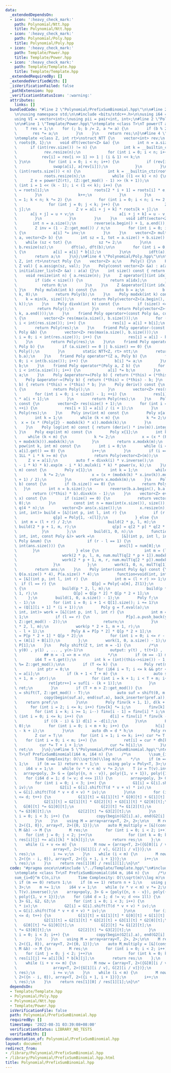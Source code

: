 ```yaml
---
data:
  _extendedDependsOn:
  - icon: ':heavy_check_mark:'
    path: Polynomial/Ntt.hpp
    title: Polynomial/Ntt.hpp
  - icon: ':heavy_check_mark:'
    path: Polynomial/Poly.hpp
    title: Polynomial/Poly.hpp
  - icon: ':heavy_check_mark:'
    path: Template/Power.hpp
    title: Template/Power.hpp
  - icon: ':heavy_check_mark:'
    path: Template/Template.hpp
    title: Template/Template.hpp
  _extendedRequiredBy: []
  _extendedVerifiedWith: []
  _isVerificationFailed: false
  _pathExtension: hpp
  _verificationStatusIcon: ':warning:'
  attributes:
    links: []
  bundledCode: "#line 2 \"Polynomial/PrefixSumBinomial.hpp\"\n\n#line 2 \"Template/Template.hpp\"\
    \n\nusing namespace std;\n\n#include <bits/stdc++.h>\n\nusing i64 = long long;\n\
    using VI = vector<int>;\nusing pii = pair<int, int>;\n#line 2 \"Polynomial/Poly.hpp\"\
    \n\n#line 1 \"Template/Power.hpp\"\ntemplate <class T>\nT power(T a, int b) {\n\
    \    T res = 1;\n    for (; b; b /= 2, a *= a) {\n        if (b % 2) {\n     \
    \       res *= a;\n        }\n    }\n    return res;\n}\n#line 4 \"Polynomial/Ntt.hpp\"\
    \ntemplate <class Z, int rt>\nstruct NTT {\n    vector<int> rev;\n    vector<Z>\
    \ roots{0, 1};\n    void dft(vector<Z> &a) {\n        int n = a.size();\n\n  \
    \      if (int(rev.size()) != n) {\n            int k = __builtin_ctz(n) - 1;\n\
    \            rev.resize(n);\n            for (int i = 0; i < n; i++) {\n     \
    \           rev[i] = rev[i >> 1] >> 1 | (i & 1) << k;\n            }\n       \
    \ }\n\n        for (int i = 0; i < n; i++) {\n            if (rev[i] < i) {\n\
    \                swap(a[i], a[rev[i]]);\n            }\n        }\n        if\
    \ (int(roots.size()) < n) {\n            int k = __builtin_ctz(roots.size());\n\
    \            roots.resize(n);\n            while ((1 << k) < n) {\n          \
    \      Z e = power(Z(rt), (Z::get_mod() - 1) >> (k + 1));\n                for\
    \ (int i = 1 << (k - 1); i < (1 << k); i++) {\n                    roots[2 * i]\
    \ = roots[i];\n                    roots[2 * i + 1] = roots[i] * e;\n        \
    \        }\n                k++;\n            }\n        }\n        for (int k\
    \ = 1; k < n; k *= 2) {\n            for (int i = 0; i < n; i += 2 * k) {\n  \
    \              for (int j = 0; j < k; j++) {\n                    Z u = a[i +\
    \ j];\n                    Z v = a[i + j + k] * roots[k + j];\n              \
    \      a[i + j] = u + v;\n                    a[i + j + k] = u - v;\n        \
    \        }\n            }\n        }\n    }\n    void idft(vector<Z> &a) {\n \
    \       int n = a.size();\n        reverse(a.begin() + 1, a.end());\n        dft(a);\n\
    \        Z inv = (1 - Z::get_mod()) / n;\n        for (int i = 0; i < n; i++)\
    \ {\n            a[i] *= inv;\n        }\n    }\n    vector<Z> multiply(vector<Z>\
    \ a, vector<Z> b) {\n        int sz = 1, tot = a.size() + b.size() - 1;\n    \
    \    while (sz < tot) {\n            sz *= 2;\n        }\n\n        a.resize(sz),\
    \ b.resize(sz);\n        dft(a), dft(b);\n\n        for (int i = 0; i < sz; ++i)\
    \ {\n            a[i] = a[i] * b[i];\n        }\n\n        idft(a);\n        a.resize(tot);\n\
    \        return a;\n    }\n};\n#line 4 \"Polynomial/Poly.hpp\"\n\ntemplate <class\
    \ Z, int rt>\nstruct Poly {\n    vector<Z> a;\n    Poly() {}\n    Poly(int sz,\
    \ Z val) { a.assign(sz, val); }\n    Poly(const vector<Z> &a) : a(a) {}\n    Poly(const\
    \ initializer_list<Z> &a) : a(a) {}\n    int size() const { return a.size(); }\n\
    \    void resize(int n) { a.resize(n); }\n    Z operator[](int idx) const {\n\
    \        if (idx < size()) {\n            return a[idx];\n        } else {\n \
    \           return 0;\n        }\n    }\n    Z &operator[](int idx) { return a[idx];\
    \ }\n    Poly mulxk(int k) const {\n        auto b = a;\n        b.insert(b.begin(),\
    \ k, 0);\n        return Poly(b);\n    }\n    Poly modxk(int k) const {\n    \
    \    k = min(k, size());\n        return Poly(vector<Z>(a.begin(), a.begin() +\
    \ k));\n    }\n    Poly divxk(int k) const {\n        if (size() <= k) {\n   \
    \         return Poly();\n        }\n        return Poly(vector<Z>(a.begin() +\
    \ k, a.end()));\n    }\n    friend Poly operator+(const Poly &a, const Poly &b)\
    \ {\n        vector<Z> res(max(a.size(), b.size()));\n        for (int i = 0;\
    \ i < int(res.size()); i++) {\n            res[i] = a[i] + b[i];\n        }\n\
    \        return Poly(res);\n    }\n    friend Poly operator-(const Poly &a, const\
    \ Poly &b) {\n        vector<Z> res(max(a.size(), b.size()));\n        for (int\
    \ i = 0; i < int(res.size()); i++) {\n            res[i] = a[i] - b[i];\n    \
    \    }\n        return Poly(res);\n    }\n\n    friend Poly operator*(Poly a,\
    \ Poly b) {\n        if (a.size() == 0 || b.size() == 0) {\n            return\
    \ Poly();\n        }\n        static NTT<Z, rt> ntt;\n        return ntt.multiply(a.a,\
    \ b.a);\n    }\n    friend Poly operator*(Z a, Poly b) {\n        for (int i =\
    \ 0; i < int(b.size()); i++) {\n            b[i] *= a;\n        }\n        return\
    \ b;\n    }\n    friend Poly operator*(Poly a, Z b) {\n        for (int i = 0;\
    \ i < int(a.size()); i++) {\n            a[i] *= b;\n        }\n        return\
    \ a;\n    }\n    Poly &operator+=(Poly b) { return (*this) = (*this) + b; }\n\
    \    Poly &operator-=(Poly b) { return (*this) = (*this) - b; }\n    Poly &operator*=(Poly\
    \ b) { return (*this) = (*this) * b; }\n    Poly deriv() const {\n        if (a.empty())\
    \ {\n            return Poly();\n        }\n        vector<Z> res(size() - 1);\n\
    \        for (int i = 0; i < size() - 1; ++i) {\n            res[i] = Z(i + 1)\
    \ * a[i + 1];\n        }\n        return Poly(res);\n    }\n    Poly integr()\
    \ const {\n        vector<Z> res(size() + 1);\n        for (int i = 0; i < size();\
    \ ++i) {\n            res[i + 1] = a[i] / (i + 1);\n        }\n        return\
    \ Poly(res);\n    }\n    Poly inv(int m) const {\n        Poly x{a[0].inverse()};\n\
    \        int k = 1;\n        while (k < m) {\n            k *= 2;\n          \
    \  x = (x * (Poly{2} - modxk(k) * x)).modxk(k);\n        }\n        return x.modxk(m);\n\
    \    }\n    Poly log(int m) const { return (deriv() * inv(m)).integr().modxk(m);\
    \ }\n    Poly exp(int m) const {\n        Poly x{1};\n        int k = 1;\n   \
    \     while (k < m) {\n            k *= 2;\n            x = (x * (Poly{1} - x.log(k)\
    \ + modxk(k))).modxk(k);\n        }\n        return x.modxk(m);\n    }\n    Poly\
    \ pow(int k, int m) const {\n        int i = 0;\n        while (i < size() &&\
    \ a[i].get() == 0) {\n            i++;\n        }\n        if (i == size() ||\
    \ 1LL * i * k >= m) {\n            return Poly(vector<Z>(m));\n        }\n   \
    \     Z v = a[i];\n        auto f = divxk(i) * v.inverse();\n        return (f.log(m\
    \ - i * k) * k).exp(m - i * k).mulxk(i * k) * power(v, k);\n    }\n    Poly sqrt(int\
    \ m) const {\n        Poly x{1};\n        int k = 1;\n        while (k < m) {\n\
    \            k *= 2;\n            x = (x + (modxk(k) * x.inv(k)).modxk(k)) * ((Z::get_mod()\
    \ + 1) / 2);\n        }\n        return x.modxk(m);\n    }\n    Poly mulT(Poly\
    \ b) const {\n        if (b.size() == 0) {\n            return Poly();\n     \
    \   }\n        int n = b.size();\n        reverse(b.a.begin(), b.a.end());\n \
    \       return ((*this) * b).divxk(n - 1);\n    }\n    vector<Z> eval(vector<Z>\
    \ x) const {\n        if (size() == 0) {\n            return vector<Z>(x.size(),\
    \ 0);\n        }\n        const int n = max(int(x.size()), size());\n        vector<Poly>\
    \ q(4 * n);\n        vector<Z> ans(x.size());\n        x.resize(n);\n        function<void(int,\
    \ int, int)> build = [&](int p, int l, int r) {\n            if (r - l == 1) {\n\
    \                q[p] = Poly{1, -x[l]};\n            } else {\n              \
    \  int m = (l + r) / 2;\n                build(2 * p, l, m);\n               \
    \ build(2 * p + 1, m, r);\n                q[p] = q[2 * p] * q[2 * p + 1];\n \
    \           }\n        };\n        build(1, 0, n);\n        function<void(int,\
    \ int, int, const Poly &)> work =\n            [&](int p, int l, int r, const\
    \ Poly &num) {\n                if (r - l == 1) {\n                    if (l <\
    \ int(ans.size())) {\n                        ans[l] = num[0];\n             \
    \       }\n                } else {\n                    int m = (l + r) / 2;\n\
    \                    work(2 * p, l, m, num.mulT(q[2 * p + 1]).modxk(m - l));\n\
    \                    work(2 * p + 1, m, r, num.mulT(q[2 * p]).modxk(r - m));\n\
    \                }\n            };\n        work(1, 0, n, mulT(q[1].inv(n)));\n\
    \        return ans;\n    }\n    Poly inter(const Poly &y) const {\n        vector<Poly>\
    \ Q(a.size() * 4), P(a.size() * 4);\n        function<void(int, int, int)> build\
    \ = [&](int p, int l, int r) {\n            int m = (l + r) >> 1;\n          \
    \  if (l == r) {\n                Q[p] = Poly{-a[m], Z(1)};\n            } else\
    \ {\n                build(p * 2, l, m);\n                build(p * 2 + 1, m +\
    \ 1, r);\n                Q[p] = Q[p * 2] * Q[p * 2 + 1];\n            }\n   \
    \     };\n        build(1, 0, a.size() - 1);\n        Poly f;\n        f.a.resize((int)(Q[1].size())\
    \ - 1);\n        for (int i = 0; i + 1 < Q[1].size(); i += 1)\n            f[i]\
    \ = (Q[1][i + 1] * (i + 1));\n        Poly g = f.eval(a);\n        function<void(int,\
    \ int, int)> work = [&](int p, int l, int r) {\n            int m = (l + r) >>\
    \ 1;\n            if (l == r) {\n                P[p].a.push_back(y[m] * power(g[m],\
    \ Z::get_mod() - 2));\n                return;\n            }\n            work(p\
    \ * 2, l, m);\n            work(p * 2 + 1, m + 1, r);\n            P[p].a.resize(r\
    \ - l + 1);\n            Poly A = P[p * 2] * Q[p * 2 + 1];\n            Poly B\
    \ = P[p * 2 + 1] * Q[p * 2];\n            for (int i = 0; i <= r - l; i++) P[p][i]\
    \ = (A[i] + B[i]);\n        };\n        work(1, 0, a.size() - 1);\n        return\
    \ P[1];\n    }\n    Poly shift(Z t, int m = -1) {\n        /*\n            input:\
    \ y(0) , y(1) , ... , y(n-1)\n            output: y(t) , t(t+1) , ... ,y (t+m-1)\n\
    \            ## m = -1 => m = n\n        */\n        if (m == -1) m = this->size();\n\
    \        i64 T = t.get();\n        int k = (int)(this->size()) - 1;\n        T\
    \ %= Z::get_mod();\n\n        if (T <= k) {\n            Poly ret(m, 0);\n   \
    \         int ptr = 0;\n            for (i64 i = T; i <= k && ptr < m; i++) ret[ptr++]\
    \ = a[i];\n            if (k + 1 < T + m) {\n                auto suf = shift(k\
    \ + 1, m - ptr);\n                for (int i = k + 1; i < T + m; i++)\n      \
    \              ret[ptr++] = suf[i - (k + 1)];\n            }\n            return\
    \ ret;\n        }\n        if (T + m > Z::get_mod()) {\n            auto pref\
    \ = shift(T, Z::get_mod() - T);\n            auto suf = shift(0, m - pref.size());\n\
    \            copy(begin(suf.a), end(suf.a), back_inserter(pref.a));\n        \
    \    return pref;\n        }\n\n        Poly finv(k + 1, 1), d(k + 1, 0);\n  \
    \      for (int i = 2; i <= k; i++) finv[k] *= i;\n        finv[k] = Z(1) / finv[k];\n\
    \        for (int i = k; i >= 1; i--) finv[i - 1] = finv[i] * i;\n        for\
    \ (int i = 0; i <= k; i++) {\n            d[i] = finv[i] * finv[k - i] * a[i];\n\
    \            if ((k - i) & 1) d[i] = -d[i];\n        }\n\n        Poly h(m + k,\
    \ 0);\n        for (int i = 0; i < m + k; i++) {\n            h[i] = Z(1) / (T\
    \ - k + i);\n        }\n\n        auto dh = d * h;\n        Poly ret(m, 0);\n\
    \        Z cur = T;\n        for (int i = 1; i <= k; i++) cur *= T - i;\n    \
    \    for (int i = 0; i < m; i++) {\n            ret[i] = cur * dh[k + i];\n  \
    \          cur *= T + i + 1;\n            cur *= h[i];\n        }\n        return\
    \ ret;\n    }\n};\n#line 5 \"Polynomial/PrefixSumBinomial.hpp\"\ntemplate <class\
    \ T>\nT PrefixSumBinomial(i64 m, i64 n) {\n    /*\n        \\sum_{i=0}^m C(n,i)\n\
    \        Time Complexity: O(\\sqrt(m)\\log m)\n    */\n    if (m == 0) return\
    \ 1;\n    if (m == 1) return n + 1;\n    using poly = Poly<T, 3>;\n    m += 1;\n\
    \    i64 v = 1;\n    while (v * v < m) v *= 2;\n    T iv = T(v).inverse();\n \
    \   array<poly, 3> G = {poly({n, n - v}), poly({1, v + 1}), poly({1, v + 1})};\n\
    \    for (i64 d = 1; d != v; d <<= 1ll) {\n        array<poly, 3> G1, G2, G3;\n\
    \        for (int i = 0; i < 3; i++) {\n            G1[i] = G[i].shift(T(d) *\
    \ iv);\n            G2[i] = G[i].shift(T(d * v + v) * iv);\n            G3[i]\
    \ = G[i].shift(T(d * v + d + v) * iv);\n        }\n\n        for (int t = 0; t\
    \ <= d; t++) {\n            G[1][t] = G1[1][t] * G[0][t] + G[1][t] * G1[2][t];\n\
    \            G2[1][t] = G2[1][t] * G3[2][t] + G3[1][t] * G2[0][t];\n         \
    \   G[0][t] *= G1[0][t];\n            G[2][t] *= G1[2][t];\n            G2[0][t]\
    \ *= G3[0][t];\n            G2[2][t] *= G3[2][t];\n        }\n        for (int\
    \ i = 0; i < 3; i++) {\n            copy(begin(G2[i].a), end(G2[i].a) - 1, back_inserter(G[i].a));\n\
    \        }\n    }\n    using M = array<array<T, 2>, 2>;\n\n    M res = {array<T,\
    \ 2>({1, 0}), array<T, 2>({0, 1})};\n    auto M_multiply = [&](const M &a, const\
    \ M &b) -> M {\n        M res;\n        for (int i = 0; i < 2; i++)\n        \
    \    for (int j = 0; j < 2; j++)\n                for (int k = 0; k < 2; k++)\
    \ res[i][j] += a[i][k] * b[k][j];\n        return res;\n    };\n    i64 i = 0;\n\
    \    while (i + v <= m) {\n        M now = {array<T, 2>({G[0][i / v], 0}),\n \
    \                array<T, 2>({G[1][i / v], G[2][i / v]})};\n        res = M_multiply(now,\
    \ res);\n        i += v;\n    }\n    while (i < m) {\n        M now = {array<T,\
    \ 2>({n - i, 0}), array<T, 2>({i + 1, i + 1})};\n        i++;\n        res = M_multiply(now,\
    \ res);\n    }\n    return res[1][0] / res[1][1];\n}\n"
  code: "#pragma once\n\n#include \"../Template/Template.hpp\"\n#include \"Poly.hpp\"\
    \ntemplate <class T>\nT PrefixSumBinomial(i64 m, i64 n) {\n    /*\n        \\\
    sum_{i=0}^m C(n,i)\n        Time Complexity: O(\\sqrt(m)\\log m)\n    */\n   \
    \ if (m == 0) return 1;\n    if (m == 1) return n + 1;\n    using poly = Poly<T,\
    \ 3>;\n    m += 1;\n    i64 v = 1;\n    while (v * v < m) v *= 2;\n    T iv =\
    \ T(v).inverse();\n    array<poly, 3> G = {poly({n, n - v}), poly({1, v + 1}),\
    \ poly({1, v + 1})};\n    for (i64 d = 1; d != v; d <<= 1ll) {\n        array<poly,\
    \ 3> G1, G2, G3;\n        for (int i = 0; i < 3; i++) {\n            G1[i] = G[i].shift(T(d)\
    \ * iv);\n            G2[i] = G[i].shift(T(d * v + v) * iv);\n            G3[i]\
    \ = G[i].shift(T(d * v + d + v) * iv);\n        }\n\n        for (int t = 0; t\
    \ <= d; t++) {\n            G[1][t] = G1[1][t] * G[0][t] + G[1][t] * G1[2][t];\n\
    \            G2[1][t] = G2[1][t] * G3[2][t] + G3[1][t] * G2[0][t];\n         \
    \   G[0][t] *= G1[0][t];\n            G[2][t] *= G1[2][t];\n            G2[0][t]\
    \ *= G3[0][t];\n            G2[2][t] *= G3[2][t];\n        }\n        for (int\
    \ i = 0; i < 3; i++) {\n            copy(begin(G2[i].a), end(G2[i].a) - 1, back_inserter(G[i].a));\n\
    \        }\n    }\n    using M = array<array<T, 2>, 2>;\n\n    M res = {array<T,\
    \ 2>({1, 0}), array<T, 2>({0, 1})};\n    auto M_multiply = [&](const M &a, const\
    \ M &b) -> M {\n        M res;\n        for (int i = 0; i < 2; i++)\n        \
    \    for (int j = 0; j < 2; j++)\n                for (int k = 0; k < 2; k++)\
    \ res[i][j] += a[i][k] * b[k][j];\n        return res;\n    };\n    i64 i = 0;\n\
    \    while (i + v <= m) {\n        M now = {array<T, 2>({G[0][i / v], 0}),\n \
    \                array<T, 2>({G[1][i / v], G[2][i / v]})};\n        res = M_multiply(now,\
    \ res);\n        i += v;\n    }\n    while (i < m) {\n        M now = {array<T,\
    \ 2>({n - i, 0}), array<T, 2>({i + 1, i + 1})};\n        i++;\n        res = M_multiply(now,\
    \ res);\n    }\n    return res[1][0] / res[1][1];\n}\n"
  dependsOn:
  - Template/Template.hpp
  - Polynomial/Poly.hpp
  - Polynomial/Ntt.hpp
  - Template/Power.hpp
  isVerificationFile: false
  path: Polynomial/PrefixSumBinomial.hpp
  requiredBy: []
  timestamp: '2022-08-31 03:39:08+08:00'
  verificationStatus: LIBRARY_NO_TESTS
  verifiedWith: []
documentation_of: Polynomial/PrefixSumBinomial.hpp
layout: document
redirect_from:
- /library/Polynomial/PrefixSumBinomial.hpp
- /library/Polynomial/PrefixSumBinomial.hpp.html
title: Polynomial/PrefixSumBinomial.hpp
---
```

